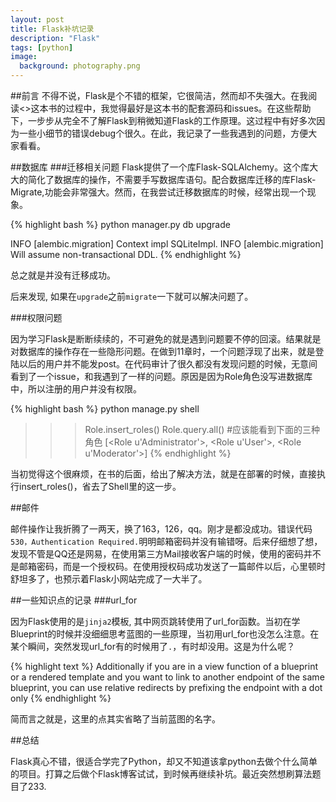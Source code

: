 ```yaml
---
layout: post
title: Flask补坑记录
description: "Flask"
tags: [python]
image:
  background: photography.png
---
```


##前言
不得不说，Flask是个不错的框架，它很简洁，然而却不失强大。在我阅读<<Flask Web Development>>这本书的过程中，我觉得最好是这本书的配套源码和issues。在这些帮助下，一步步从完全不了解Flask到稍微知道Flask的工作原理。这过程中有好多次因为一些小细节的错误debug个很久。在此，我记录了一些我遇到的问题，方便大家看看。


##数据库
###迁移相关问题
Flask提供了一个库Flask-SQLAlchemy。这个库大大的简化了数据库的操作，不需要手写数据库语句。配合数据库迁移的库Flask-Migrate,功能会非常强大。然而，在我尝试迁移数据库的时候，经常出现一个现象。

{% highlight bash %}
python manager.py db upgrade

INFO  [alembic.migration] Context impl SQLiteImpl.
INFO  [alembic.migration] Will assume non-transactional DDL.
{% endhighlight %}

总之就是并没有迁移成功。

后来发现, 如果在`upgrade`之前`migrate`一下就可以解决问题了。

###权限问题

因为学习Flask是断断续续的，不可避免的就是遇到问题要不停的回滚。结果就是对数据库的操作存在一些隐形问题。在做到11章时，一个问题浮现了出来，就是登陆以后的用户并不能发post。在代码审计了很久都没有发现问题的时候，无意间看到了一个issue，和我遇到了一样的问题。原因是因为Role角色没写进数据库中，所以注册的用户并没有权限。

{% highlight bash %}
python manage.py shell
>>> Role.insert_roles()
>>> Role.query.all() #应该能看到下面的三种角色
[<Role u'Administrator'>, <Role u'User'>, <Role u'Moderator'>]
{% endhighlight %}

当初觉得这个很麻烦，在书的后面，给出了解决方法，就是在部署的时候，直接执行insert_roles()，省去了Shell里的这一步。

##邮件

邮件操作让我折腾了一两天，换了163，126，qq。刚才是都没成功。错误代码`530，Authentication Required.`明明邮箱密码并没有输错呀。后来仔细想了想，发现不管是QQ还是网易，在使用第三方Mail接收客户端的时候，使用的密码并不是邮箱密码，而是一个授权码。在使用授权码成功发送了一篇邮件以后，心里顿时舒坦多了，也预示着Flask小网站完成了一大半了。

##一些知识点的记录
###url_for

因为Flask使用的是`jinja2`模板, 其中网页跳转使用了url_for函数。当初在学Blueprint的时候并没细细思考蓝图的一些原理，当初用url_for也没怎么注意。在某个瞬间，突然发现url_for有的时候用了`.`，有时却没用。这是为什么呢？

{% highlight text %}
Additionally if you are in a view function of a blueprint or a rendered template and you want to link to another endpoint of the same blueprint, you can use relative redirects by prefixing the endpoint with a dot only
{% endhighlight %}

简而言之就是，这里的点其实省略了当前蓝图的名字。


##总结

Flask真心不错，很适合学完了Python，却又不知道该拿python去做个什么简单的项目。打算之后做个Flask博客试试，到时候再继续补坑。最近突然想刷算法题目了233.